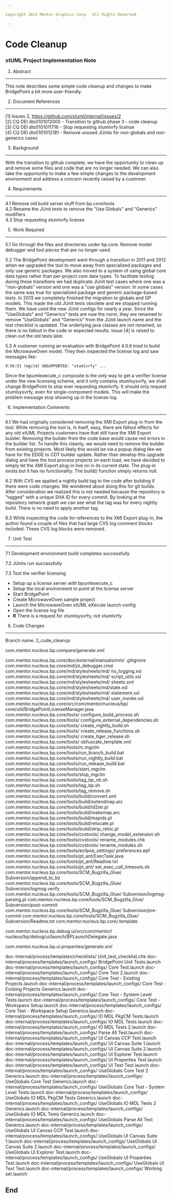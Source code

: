 ```yaml
---

Copyright 2013 Mentor Graphics Corp.  All Rights Reserved.

---
```


# Code Cleanup
### xtUML Project Implementation Note


1. Abstract
-----------
This note describes some simple code cleanup and changes to make BridgePoint
a bit more user-friendly.

2. Document References
----------------------
[1] Issues 2, https://github.com/xtuml/internal/issues/2  
[2] CQ DEI dts0101012005 - Transition to github phase 3 - code cleanup   
[3] CQ DEI dts0101011716 - Stop requesting xtumlvrfy license  
[4] CQ DEI dts0101012181 - Remove unused JUnits for non-globals and non-generics cases  

3. Background
-------------
With the transition to github complete, we have the opportunity to clean up and
remove some files and code that are no longer needed.  We can also take the 
opportunity to make a few simple changes to the development environment and 
address a concern recently raised by a customer.  

4. Requirements
---------------
4.1 Remove old build server stuff from bp.core/tools  
4.2 Rename the JUnit tests to remove the "Use Globals" and "Generics" modifiers  
4.3 Stop requesting xtumlvrfy license  

5. Work Required
----------------
5.1  Go through the files and directories under bp.core.  Remove model debugger
  and tool pieces that are no longer used.  
  
5.2  The BridgePoint development went through a transition in 2011 and 2012 when
  we upgraded the tool to move away from specialized packages and only use generic
  packages.  We also moved to a system of using global core data types rather
  than per-project core data types.  To facilitate testing during these transitions
  we had duplicate JUnit test cases where one was a "non-globals" version and one
  was a "use globals" version.  In some cases the same was true for specialized
  package and generic package-based tests.  In 2013 we completely finished the 
  migration to globals and GP models.   This made the old JUnit tests obsolete and
  we stopped running them.   We have used the new JUnit configs for nearly a year.
  Since the "UseGlobals" and "Generics" tests are now the norm, they are renamed
  to remove "UseGlobals" and "Generics" from the JUnit launch name and the test
  checklist is updated.  The underlying java classes are not renamed, so there
  is no fallout in the code or expected results.  Issue [4] is raised to clean
  out the old tests later.  
  
5.3  A customer running an evaluation with BridgePoint 4.0.6 tried to build the
  MicrowaveOven model.  They then inspected the license log and saw messages
  like:  

```
9:56:51 (mgcld) UNSUPPORTED: "xtumlvrfy" ...
```

  Since the bpumlexecute_c composite is the only way to get a verifier license 
  under the new licensing scheme, and it only contains xtumlsysvrfy, we shall 
  change BridgePoint to stop ever requesting xtumlvrfy.  It should only request 
  xtumlsysvrfy, even for single-component models.  This will make the problem 
  message stop showing up in the license log.  
    
6. Implementation Comments
--------------------------
6.1  We had originally considered removing the XMI Export plug-in from the tool.
  While removing the tool is, in itself, easy, there are fallout effects for any
  old xtUML Projects customers have that still have the XMI Export builder.  Removing 
  the builder from the code base would cause red errors in the builder list.  To
  handle this cleanly, we would need to remove the builder from existing projects.
  Most likely this would be via a popup dialog like we have for the EDGE to CDT 
  builder update.  Rather than develop this upgrade dialog and have the tool
  process projects on each load, we have decided to simply let the XMI Export
  plug-in live on in its current state.  The plug-in exists but it has no
  functionality.  The build() function simply returns null.  

6.2 With CVS we applied a nightly build tag to the code after building if there 
  were code changes. We wondered about doing this for git builds.  After consideration
  we realized this is not needed because the repository is "tagged" with a unique
  SHA ID for every commit.  By looking at the repository network graph we can
  see what the tag was for every nightly build.  There is no need to apply another
  tag.    

6.3 While inspecting the code for references to the XMI Export plug-in, the author
  found a couple of files that had large CVS log comment blocks included.  These
  CVS log blocks were removed.  
    
7. Unit Test
------------
7.1  Development environment build completes successfully  
 
7.2  JUnits run successfully   

7.3  Test the verifier licensing  
  - Setup up a license server with bpumlexecute_c
  - Setup the local environment to point at the license server
  - Start BridgePoint
  - Create MicrowaveOven sample project
  - Launch the MicrowaveOven xtUML eXecute launch config
  - Open the license log file
  - __R__ There is a request for xtumlsysvrfy, not xtumlvrfy
  
8. Code Changes
---------------
Branch name: 2_code_cleanup

com.mentor.nucleus.bp.compare/generate.xml

com.mentor.nucleus.bp.core/doc/external/manuals/mm/
    .gitignore
com.mentor.nucleus.bp.core/md/pt_debugger.cmd
com.mentor.nucleus.bp.core/md/stylesheets/md/
    no_logging.xsl
com.mentor.nucleus.bp.core/md/stylesheets/md/
    script_utils.xsl
com.mentor.nucleus.bp.core/md/stylesheets/md/
    sheets.xml
com.mentor.nucleus.bp.core/md/stylesheets/md/state.xsl
com.mentor.nucleus.bp.core/md/stylesheets/md/
    statement.xsl
com.mentor.nucleus.bp.core/md/stylesheets/md/
    user_invoke.xsl
com.mentor.nucleus.bp.core/src/com/mentor/nucleus/bp/
    core/util/BridgePointLicenseManager.java
com.mentor.nucleus.bp.core/tools/
    configure_build_process.sh
com.mentor.nucleus.bp.core/tools/
    configure_external_dependencies.sh
com.mentor.nucleus.bp.core/tools/
    create_nightly_build.sh
com.mentor.nucleus.bp.core/tools/
    create_release_functions.sh
com.mentor.nucleus.bp.core/tools/
    create_tiger_release.sh
com.mentor.nucleus.bp.core/tools/
    obfuscate_template.xml
com.mentor.nucleus.bp.core/tools/rc.mgclm
com.mentor.nucleus.bp.core/tools/run_branch_build.bat
com.mentor.nucleus.bp.core/tools/run_nightly_build.bat
com.mentor.nucleus.bp.core/tools/run_release_build.bat
com.mentor.nucleus.bp.core/tools/start_mgclm
com.mentor.nucleus.bp.core/tools/stop_mgclm
com.mentor.nucleus.bp.core/tools/tag_bp_nb.sh
com.mentor.nucleus.bp.core/tools/tag_bp.sh
com.mentor.nucleus.bp.core/tools/tag_remove.sh
com.mentor.nucleus.bp.core/tools/build/convert.xml
com.mentor.nucleus.bp.core/tools/build/extendmap.arc
com.mentor.nucleus.bp.core/tools/build/id2str.pl
com.mentor.nucleus.bp.core/tools/build/makemap.arc
com.mentor.nucleus.bp.core/tools/build/mapids.pl
com.mentor.nucleus.bp.core/tools/build/relocate.pl
com.mentor.nucleus.bp.core/tools/build/strip_reloc.pl
com.mentor.nucleus.bp.core/tools/cvstools/
    change_model_extension.sh
com.mentor.nucleus.bp.core/tools/cvstools/
    rename_modules.chk
com.mentor.nucleus.bp.core/tools/cvstools/
    rename_modules.sh
com.mentor.nucleus.bp.core/tools/eclipse_settings/
    preferences.epf
com.mentor.nucleus.bp.core/tools/pt_ant/ExecTask.java
com.mentor.nucleus.bp.core/tools/pt_ant/Readme.txt
com.mentor.nucleus.bp.core/tools/pt_ant/
    set_exec_call_timeouts.sh
com.mentor.nucleus.bp.core/tools/SCM_Bugzilla_Glue/
    Subversion/append_to_bz
com.mentor.nucleus.bp.core/tools/SCM_Bugzilla_Glue/
    Subversion/logmsg.verify
com.mentor.nucleus.bp.core/tools/SCM_Bugzilla_Glue/
    Subversion/logmsg-parsing.pl
com.mentor.nucleus.bp.core/tools/SCM_Bugzilla_Glue/
    Subversion/post-commit
com.mentor.nucleus.bp.core/tools/SCM_Bugzilla_Glue/
    Subversion/pre-commit
com.mentor.nucleus.bp.core/tools/SCM_Bugzilla_Glue/
    Subversion/Readme.txt
com.mentor.nucleus.bp.core/.template

com.mentor.nucleus.bp.debug.ui/src/com/mentor/
    nucleus/bp/debug/ui/launch/BPLaunchDelegate.java

com.mentor.nucleus.bp.ui.properties/generate.xml

doc-internal/process/templates/checklists/
    Unit_test_checklist.chk
doc-internal/process/templates/launch_configs/
    BridgePoint Unit Tests.launch
doc-internal/process/templates/launch_configs/
    Core Test.launch
doc-internal/process/templates/launch_configs/
    Core Test 2.launch
doc-internal/process/templates/launch_configs/
    Core Test - Existing Projects.launch
doc-internal/process/templates/launch_configs/
    Core Test - Existing Projects Generics.launch
doc-internal/process/templates/launch_configs/
    Core Test - System Level Tests.launch
doc-internal/process/templates/launch_configs/
    Core Test - Workspace Setup.launch
doc-internal/process/templates/launch_configs/
    Core Test - Workspace Setup Generics.launch
doc-internal/process/templates/launch_configs/
    IO MDL PkgCM Tests.launch
doc-internal/process/templates/launch_configs/
    IO MDL Tests.launch
doc-internal/process/templates/launch_configs/
    IO MDL Tests 2.launch
doc-internal/process/templates/launch_configs/
    Parse All Test.launch
doc-internal/process/templates/launch_configs/
    UI Canvas CCP Test.launch
doc-internal/process/templates/launch_configs/
    UI Canvas Suite 1.launch
doc-internal/process/templates/launch_configs/
    UI Canvas Suite 2.launch
doc-internal/process/templates/launch_configs/
    UI Explorer Test.launch
doc-internal/process/templates/launch_configs/
    UI Properties Test.launch
doc-internal/process/templates/launch_configs/
    UI Text Test.launch
doc-internal/process/templates/launch_configs/
    UseGlobals Core Test 2 Generics.launch
doc-internal/process/templates/launch_configs/
    UseGlobals Core Test Generics.launch
doc-internal/process/templates/launch_configs/
    UseGlobals Core Test - System Level Tests.launch
doc-internal/process/templates/launch_configs/
    UseGlobals IO MDL PkgCM Tests Generics.launch
doc-internal/process/templates/launch_configs/
    UseGlobals IO MDL Tests 2 Generics.launch
doc-internal/process/templates/launch_configs/
    UseGlobals IO MDL Tests Generics.launch
doc-internal/process/templates/launch_configs/
    UseGlobals Parse All Test Generics.launch
doc-internal/process/templates/launch_configs/
    UseGlobals UI Canvas CCP Test.launch
doc-internal/process/templates/launch_configs/
    UseGlobals UI Canvas Suite 1.launch
doc-internal/process/templates/launch_configs/
    UseGlobals UI Canvas Suite 2.launch
doc-internal/process/templates/launch_configs/
    UseGlobals UI Explorer Test.launch
doc-internal/process/templates/launch_configs/
    UseGlobals UI Properties Test.launch
doc-internal/process/templates/launch_configs/
    UseGlobals UI Text Test.launch
doc-internal/process/templates/launch_configs/
    Working set.launch


End
---


